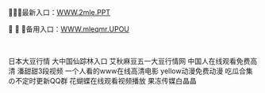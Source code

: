 <p>
	🧲🧲🧲最新入口：<a href="http://www.baidu.com/link?url=6MA2SWnO3Raqke39an_0PUxosM6ZrUGzi1BN9tNnlPW&wd">WWW.2mle.PPT</a> 
	<p>
		🤳
🤳
🤳备用入口：<a href="http://www.baidu.com/link?url=6MA2SWnO3Raqke39an_0PUxosM6ZrUGzi1BN9tNnlPW&wd">WWW.mleqmr.UPOU</a> 
	</p>
	<p>
		<br />
	</p>
	<p>
		日本大豆行情
大中国仙踪林入口
艾秋麻豆五一大豆行情网
中国人在线观看免费高清
潘甜甜3段视频
一个人看的www在线高清电影
yellow动漫免费动漫
吃瓜合集の不定时更新QQ群
花蝴蝶在线观看视频播放
果冻传媒白晶晶
	</p>
